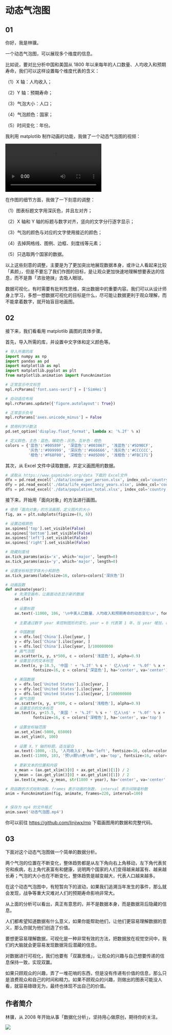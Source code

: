 #  动态气泡图

## 01

你好，我是林骥。

一个动态气泡图，可以展现多个维度的信息。

比如说，要对比分析中国和美国从 1800 年以来每年的人口数量、人均收入和预期寿命，我们可以这样设置每个维度代表的含义：

（1）X 轴：人均收入；

（2）Y 轴：预期寿命；

（3）气泡大小：人口；

（4）气泡颜色：国家；

（5）时间变化：年份。

我利用 matplotlib 制作动画的功能，我做了一个动态气泡图的视频：

<video src="/Users/dataa/linji/写作/mp/数据可视化/气泡图/动态气泡图.mp4"></video>

在作图的细节方面，我做了一下刻意的调整：

（1）图表标题文字用深灰色，并且左对齐；

（2）X 轴和 Y 轴的标题与数字对齐，竖向的文字分行逐字显示；

（3）气泡的颜色与对应的文字使用接近的颜色；

（4）去掉网格线、图例、边框、刻度线等元素；

（5）只选取两个国家的数据。

以上这些刻意的调整，主要是为了更加突出地展现数据本身，或许让人看起来比较「素颜」，但是不要忘了我们作图的目标，是让观众更加快速地理解想要表达的信息，而不是靠「浓妆艳抹」去吸人眼球。

数据可视化，有时需要有批判性思维，突出数据中的重要内容。我们可以从设计师身上学习，多想一想数据可视化的目标是什么，尽可能让数据更利于观众理解，而不能拿着数字，就开始盲目地画图。



## 02

接下来，我们看看用 matplotlib 画图的具体步骤。

首先，导入所需的库，并设置中文字体和定义颜色等。

```python
# 导入所需的库
import numpy as np
import pandas as pd
import matplotlib as mpl
import matplotlib.pyplot as plt
from matplotlib.animation import FuncAnimation

# 正常显示中文标签
mpl.rcParams['font.sans-serif'] = ['SimHei']

# 自动适应布局
mpl.rcParams.update({'figure.autolayout': True})

# 正常显示负号
mpl.rcParams['axes.unicode_minus'] = False

# 禁用科学计数法
pd.set_option('display.float_format', lambda x: '%.2f' % x) 

# 定义颜色，主色：蓝色，辅助色：灰色，互补色：橙色
colors = {'蓝色':'#00589F', '深蓝色':'#003867', '浅蓝色':'#5D9BCF',
          '灰色':'#999999', '深灰色':'#666666', '浅灰色':'#CCCCCC',
          '橙色':'#F68F00', '深橙色':'#A05D00', '浅橙色':'#FBC171'}
```

其次，从 Excel 文件中读取数据，并定义画图用的数据。

```python
# 读取从 https://www.gapminder.org/data 下载的 Excel文件
dfx = pd.read_excel('./data/income_per_person.xlsx', index_col='country')
dfy = pd.read_excel('./data/life_expectancy_years.xlsx', index_col='country')
dfs = pd.read_excel('./data/population_total.xlsx', index_col='country')
```

接下来，开始用「面向对象」的方法进行画图。

```python
# 使用「面向对象」的方法画图，定义图片的大小
fig, ax = plt.subplots(figsize=(9, 6))

# 设置边框颜色
ax.spines['top'].set_visible(False)
ax.spines['bottom'].set_visible(False)
ax.spines['left'].set_visible(False)
ax.spines['right'].set_visible(False)

# 隐藏刻度线
ax.tick_params(axis='x', which='major', length=0)
ax.tick_params(axis='y', which='major', length=0)

# 设置坐标标签字体大小和颜色
ax.tick_params(labelsize=16, colors=colors['深灰色'])

# 动画函数
def animate(year):
    # 先清空画布，让画面动态显示新的数据
    ax.cla()
    
    # 设置标题
    ax.text(-11000, 106, '\n中美人口数量、人均收入和预期寿命的动态变化\n', fontsize=26, color=colors['深灰色'])
    
    # 主要通过数字 year 来控制图形的变化，year = 0 代表第 1 年，当 year 增加，相应的画图数据发生变化

    # 中国数据
    x = dfx.loc['China'].iloc[year, ]
    y = dfy.loc['China'].iloc[year, ]
    s = dfs.loc['China'].iloc[year, ]/100000000
    # 画气泡图
    ax.scatter(x, y, s*500, c = colors['浅蓝色'], alpha=0.9)
    # 设置显示的文本标签
    ax.text(x, y-18.5, '中国 ' + '%.2f' % s + ' 亿人\n$' + '%.0f' % x + '，' + '%.1f' % y + ' 岁', 
            fontsize=16, c = colors['深蓝色'], ha='center', va='center')

    # 美国数据
    x = dfx.loc['United States'].iloc[year, ]
    y = dfy.loc['United States'].iloc[year, ]
    s = dfs.loc['United States'].iloc[year, ]/100000000
    # 画气泡图
    ax.scatter(x, y, s*500, c = colors['浅橙色'], alpha=0.9)
    # 设置显示的文本标签
    ax.text(x, y+15.5, '美国 ' + '%.2f' % s + ' 亿人\n$' + '%.0f' % x + '，' + '%.1f' % y + ' 岁', 
            fontsize=16, c = colors['深橙色'], ha='center', va='top')
    
    # 设置坐标轴范围
    ax.set_xlim(-5000, 65000)
    ax.set_ylim(0, 100)
    
    # 设置 X、Y 轴的标题，适当留白
    ax.text(-1000, -15, '人均收入$', ha='left', fontsize=16, color=colors['深灰色'])
    ax.text(-11000, 103, '预\n期\n寿\n命', va='top', fontsize=16, color=colors['深灰色'])
    
    # 更新文本的位置和内容
    x_mean = (ax.get_xlim()[0] + ax.get_xlim()[1]) / 2
    y_mean = (ax.get_ylim()[0] + ax.get_ylim()[1]) / 2
    ax.text(x_mean, y_mean, str(1800 + year), ha='center', va='center', fontsize=260, color=colors['灰色'], zorder=-1, alpha=0.2)

# 用函数的方式绘制动画，frames 表示动画的张数， interval 表示间隔毫秒数
anim = FuncAnimation(fig, animate, frames=220, interval=100)


# 保存为 mp4 的文件格式
anim.save('动态气泡图.mp4')
```

你可以前往 https://github.com/linjiwx/mp 下载画图用的数据和完整代码。



## 03

下面对这个动态气泡图做一个简单的数据分析。

两个气泡的位置在不断变化，整体趋势都是从左下角向右上角移动，左下角代表贫穷和疾病，右上角代表富有和健康，说明两个国家的人们变得越来越富有、越来越长寿；气泡的大小也在不断变化，整体趋势是越变越大，代表人口越来越多。

在这个动态气泡图中，有短暂向下的波动，如果我们追溯当年发生的事件，那么就会发现，战争等重大灾难对人们的预期寿命影响非常大。

从上面的分析可以看出，真正有意思的，并不是数据本身，而是数据背后隐藏的信息。

人们都希望知道数据有什么意义，如果你能帮助他们，让他们更容易理解数据的意义，那么你就为他们创造了价值。

要想更容易理解数据，可视化是一种非常有效的方法，把数据放在视觉空间中，我们的大脑就会更容易发现数据背后潜藏的信息。

对数据进行可视化，我们也要有「双赢思维」，让观众的兴趣与自己想要传递的信息保持一致，实现双赢。

如果只顾观众的兴趣，弄了一堆花哨的东西，但是没有传递有价值的信息，那么只是浪费观众和自己的时间和精力。如果不顾观众的兴趣，则做出的图表可能没人看，就容易碌碌无为，最终也体现不出自己的价值。



##  作者简介

林骥，从 2008 年开始从事「数据化分析」，坚持用心做原创，期待你的关注。



![ ](https://tva1.sinaimg.cn/large/007S8ZIlgy1gefb1hj9krj30pv0b00u8.jpg)

